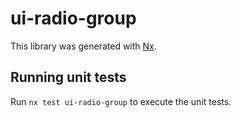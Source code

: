 # ui-radio-group

This library was generated with [Nx](https://nx.dev).

## Running unit tests

Run `nx test ui-radio-group` to execute the unit tests.
